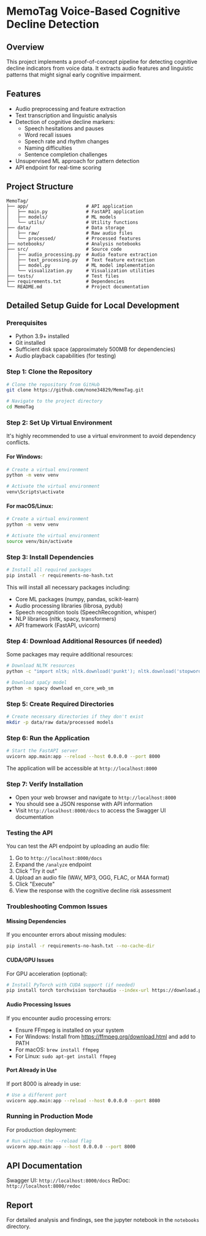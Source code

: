 # MemoTag Voice-Based Cognitive Decline Detection

## Overview
This project implements a proof-of-concept pipeline for detecting cognitive decline indicators from voice data. It extracts audio features and linguistic patterns that might signal early cognitive impairment.

## Features
- Audio preprocessing and feature extraction
- Text transcription and linguistic analysis
- Detection of cognitive decline markers:
  - Speech hesitations and pauses
  - Word recall issues
  - Speech rate and rhythm changes
  - Naming difficulties
  - Sentence completion challenges
- Unsupervised ML approach for pattern detection
- API endpoint for real-time scoring

## Project Structure
```
MemoTag/
├── app/                     # API application
│   ├── main.py              # FastAPI application
│   ├── models/              # ML models
│   └── utils/               # Utility functions
├── data/                    # Data storage
│   ├── raw/                 # Raw audio files
│   └── processed/           # Processed features
├── notebooks/               # Analysis notebooks
├── src/                     # Source code
│   ├── audio_processing.py  # Audio feature extraction
│   ├── text_processing.py   # Text feature extraction
│   ├── model.py             # ML model implementation
│   └── visualization.py     # Visualization utilities
├── tests/                   # Test files
├── requirements.txt         # Dependencies
└── README.md                # Project documentation
```

## Detailed Setup Guide for Local Development

### Prerequisites
- Python 3.9+ installed
- Git installed
- Sufficient disk space (approximately 500MB for dependencies)
- Audio playback capabilities (for testing)

### Step 1: Clone the Repository
```bash
# Clone the repository from GitHub
git clone https://github.com/none34829/MemoTag.git

# Navigate to the project directory
cd MemoTag
```

### Step 2: Set Up Virtual Environment
It's highly recommended to use a virtual environment to avoid dependency conflicts.

#### For Windows:
```bash
# Create a virtual environment
python -m venv venv

# Activate the virtual environment
venv\Scripts\activate
```

#### For macOS/Linux:
```bash
# Create a virtual environment
python -m venv venv

# Activate the virtual environment
source venv/bin/activate
```

### Step 3: Install Dependencies
```bash
# Install all required packages
pip install -r requirements-no-hash.txt
```

This will install all necessary packages including:
- Core ML packages (numpy, pandas, scikit-learn)
- Audio processing libraries (librosa, pydub)
- Speech recognition tools (SpeechRecognition, whisper)
- NLP libraries (nltk, spacy, transformers)
- API framework (FastAPI, uvicorn)

### Step 4: Download Additional Resources (if needed)
Some packages may require additional resources:

```bash
# Download NLTK resources
python -c "import nltk; nltk.download('punkt'); nltk.download('stopwords'); nltk.download('wordnet')"

# Download spaCy model
python -m spacy download en_core_web_sm
```

### Step 5: Create Required Directories
```bash
# Create necessary directories if they don't exist
mkdir -p data/raw data/processed models
```

### Step 6: Run the Application
```bash
# Start the FastAPI server
uvicorn app.main:app --reload --host 0.0.0.0 --port 8000
```

The application will be accessible at `http://localhost:8000`

### Step 7: Verify Installation
- Open your web browser and navigate to `http://localhost:8000`
- You should see a JSON response with API information
- Visit `http://localhost:8000/docs` to access the Swagger UI documentation

### Testing the API
You can test the API endpoint by uploading an audio file:

1. Go to `http://localhost:8000/docs`
2. Expand the `/analyze` endpoint
3. Click "Try it out"
4. Upload an audio file (WAV, MP3, OGG, FLAC, or M4A format)
5. Click "Execute"
6. View the response with the cognitive decline risk assessment

### Troubleshooting Common Issues

#### Missing Dependencies
If you encounter errors about missing modules:
```bash
pip install -r requirements-no-hash.txt --no-cache-dir
```

#### CUDA/GPU Issues
For GPU acceleration (optional):
```bash
# Install PyTorch with CUDA support (if needed)
pip install torch torchvision torchaudio --index-url https://download.pytorch.org/whl/cu118
```

#### Audio Processing Issues
If you encounter audio processing errors:
- Ensure FFmpeg is installed on your system
- For Windows: Install from https://ffmpeg.org/download.html and add to PATH
- For macOS: `brew install ffmpeg`
- For Linux: `sudo apt-get install ffmpeg`

#### Port Already in Use
If port 8000 is already in use:
```bash
# Use a different port
uvicorn app.main:app --reload --host 0.0.0.0 --port 8080
```

### Running in Production Mode
For production deployment:
```bash
# Run without the --reload flag
uvicorn app.main:app --host 0.0.0.0 --port 8000
```

## API Documentation
Swagger UI: `http://localhost:8000/docs`
ReDoc: `http://localhost:8000/redoc`

## Report
For detailed analysis and findings, see the jupyter notebook in the `notebooks` directory.

